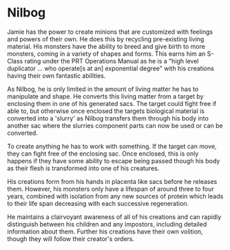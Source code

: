 # Nilbog
Jamie has the power to create minions that are customized with feelings and powers of their own. He does this by recycling pre-existing living material. His monsters have the ability to breed and give birth to more monsters, coming in a variety of shapes and forms. This earns him an S-Class rating under the PRT Operations Manual as he is a "high level duplicator ... who operate[s at an] exponential degree" with his creations having their own fantastic abilities.

As Nilbog, he is only limited in the amount of living matter he has to manipulate and shape. He converts this living matter from a target by enclosing them in one of his generated sacs. The target could fight free if able to, but otherwise once enclosed the targets biological material is converted into a 'slurry' as Nilbog transfers them through his body into another sac where the slurries component parts can now be used or can be converted.

To create anything he has to work with something. If the target can move, they can fight free of the enclosing sac. Once enclosed, this is only happens if they have some ability to escape being passed though his body as their flesh is transformed into one of his creatures.

His creations form from his hands in placenta like sacs before he releases them. However, his monsters only have a lifespan of around three to four years, combined with isolation from any new sources of protein which leads to their life span decreasing with each successive regeneration.

He maintains a clairvoyant awareness of all of his creations and can rapidly distinguish between his children and any impostors, including detailed  information about them. Further his creations have their own volition, though they will follow their creator's orders.
